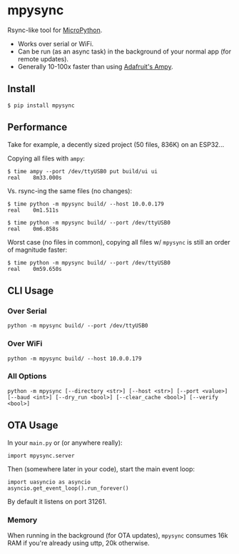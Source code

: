 # mpysync

Rsync-like tool for [MicroPython](https://micropython.org/).

- Works over serial or WiFi.
- Can be run (as an async task) in the background of your normal app (for remote updates).
- Generally 10-100x faster than using [Adafruit's Ampy](https://pypi.org/project/adafruit-ampy/).

## Install

```
$ pip install mpysync
```

## Performance
Take for example, a decently sized project (50 files, 836K) on an ESP32...

Copying all files with `ampy`:
```
$ time ampy --port /dev/ttyUSB0 put build/ui ui
real	8m33.000s
```

Vs. rsync-ing the same files (no changes):
```
$ time python -m mpysync build/ --host 10.0.0.179
real	0m1.511s

$ time python -m mpysync build/ --port /dev/ttyUSB0
real	0m6.858s
```

Worst case (no files in common), copying all files w/ `mpysync` is still an order of magnitude faster:
```
$ time python -m mpysync build/ --port /dev/ttyUSB0
real	0m59.650s
```



## CLI Usage

### Over Serial
```
python -m mpysync build/ --port /dev/ttyUSB0
```

### Over WiFi
```
python -m mpysync build/ --host 10.0.0.179
```

### All Options
```
python -m mpysync [--directory <str>] [--host <str>] [--port <value>] [--baud <int>] [--dry_run <bool>] [--clear_cache <bool>] [--verify <bool>]
```

## OTA Usage

In your `main.py` or (or anywhere really):

```
import mpysync.server
```

Then (somewhere later in your code), start the main event loop:

```
import uasyncio as asyncio
asyncio.get_event_loop().run_forever()
```

By default it listens on port 31261.

### Memory
When running in the background (for OTA updates), `mpysync` consumes 16k RAM if you're already using uttp, 20k otherwise.
